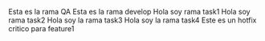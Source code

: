 Esta es la rama QA
Esta es la rama develop
Hola soy rama task1
Hola soy rama task2
Hola soy la rama task3
Hola soy la rama task4
Este es un hotfix critico para feature1

